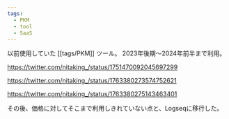 ```yaml
---
tags:
  - PKM
  - tool
  - SaaS
---
```


以前使用していた [[tags/PKM]] ツール。
2023年後期〜2024年前半まで利用。

https://twitter.com/nitaking_/status/1751470092045697299

https://twitter.com/nitaking_/status/1763380273574752621

https://twitter.com/nitaking_/status/1763380275143463401

その後、価格に対してそこまで利用しきれていない点と、Logseqに移行した。
